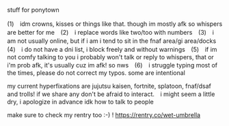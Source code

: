 stuff for ponytown

(1)　idm crowns, kisses or things like that. though im mostly afk so whispers are better for me　(2)　i replace words like two/too with numbers　(3)　i am not usually online, but if i am i tend to sit in the fnaf area/gi area/docks　(4)　i do not have a dni list, i block freely and without warnings　(5)　if im not comfy talking to you i probably won't talk or reply to whispers, that or i'm prob afk, it's usually cuz im afk! so nws　(6)　i struggle typing most of the times, please do not correct my typos. some are intentional


my current hyperfixations are jujutsu kaisen, fortnite, splatoon, fnaf/dsaf and trolls! if we share any don't be afraid to interact.　i might seem a little dry, i apologize in advance idk how to talk to people

make sure to check my rentry too :-) !
https://rentry.co/wet-umbrella

<!---
oIdsport/oIdsport is a ✨ special ✨ repository because its `README.md` (this file) appears on your GitHub profile.
You can click the Preview link to take a look at your changes.
--->
